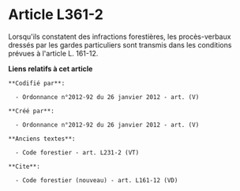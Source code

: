 # Article L361-2

Lorsqu'ils constatent des infractions forestières, les procès-verbaux dressés par les gardes particuliers sont transmis dans
les conditions prévues à l'article L. 161-12.

**Liens relatifs à cet article**

	**Codifié par**:

	  - Ordonnance n°2012-92 du 26 janvier 2012 - art. (V)

	**Créé par**:

	  - Ordonnance n°2012-92 du 26 janvier 2012 - art. (V)

	**Anciens textes**:

	  - Code forestier - art. L231-2 (VT)

	**Cite**:

	  - Code forestier (nouveau) - art. L161-12 (VD)
